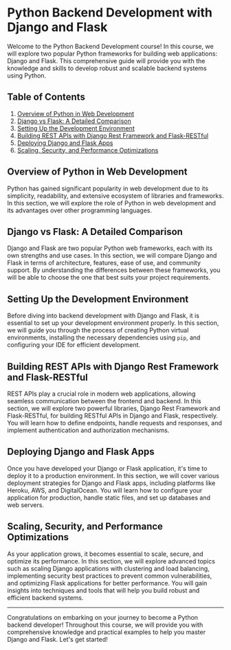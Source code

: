 # Python Backend Development with Django and Flask

Welcome to the Python Backend Development course! In this course, we will explore two popular Python frameworks for building web applications: Django and Flask. This comprehensive guide will provide you with the knowledge and skills to develop robust and scalable backend systems using Python.

## Table of Contents

1. [Overview of Python in Web Development](#overview-of-python-in-web-development)
2. [Django vs Flask: A Detailed Comparison](#django-vs-flask-a-detailed-comparison)
3. [Setting Up the Development Environment](#setting-up-the-development-environment)
4. [Building REST APIs with Django Rest Framework and Flask-RESTful](#building-rest-apis-with-django-rest-framework-and-flask-restful)
5. [Deploying Django and Flask Apps](#deploying-django-and-flask-apps)
6. [Scaling, Security, and Performance Optimizations](#scaling-security-and-performance-optimizations)

## Overview of Python in Web Development

Python has gained significant popularity in web development due to its simplicity, readability, and extensive ecosystem of libraries and frameworks. In this section, we will explore the role of Python in web development and its advantages over other programming languages.

## Django vs Flask: A Detailed Comparison

Django and Flask are two popular Python web frameworks, each with its own strengths and use cases. In this section, we will compare Django and Flask in terms of architecture, features, ease of use, and community support. By understanding the differences between these frameworks, you will be able to choose the one that best suits your project requirements.

## Setting Up the Development Environment

Before diving into backend development with Django and Flask, it is essential to set up your development environment properly. In this section, we will guide you through the process of creating Python virtual environments, installing the necessary dependencies using `pip`, and configuring your IDE for efficient development.

## Building REST APIs with Django Rest Framework and Flask-RESTful

REST APIs play a crucial role in modern web applications, allowing seamless communication between the frontend and backend. In this section, we will explore two powerful libraries, Django Rest Framework and Flask-RESTful, for building RESTful APIs in Django and Flask, respectively. You will learn how to define endpoints, handle requests and responses, and implement authentication and authorization mechanisms.

## Deploying Django and Flask Apps

Once you have developed your Django or Flask application, it's time to deploy it to a production environment. In this section, we will cover various deployment strategies for Django and Flask apps, including platforms like Heroku, AWS, and DigitalOcean. You will learn how to configure your application for production, handle static files, and set up databases and web servers.

## Scaling, Security, and Performance Optimizations

As your application grows, it becomes essential to scale, secure, and optimize its performance. In this section, we will explore advanced topics such as scaling Django applications with clustering and load balancing, implementing security best practices to prevent common vulnerabilities, and optimizing Flask applications for better performance. You will gain insights into techniques and tools that will help you build robust and efficient backend systems.

---

Congratulations on embarking on your journey to become a Python backend developer! Throughout this course, we will provide you with comprehensive knowledge and practical examples to help you master Django and Flask. Let's get started!
